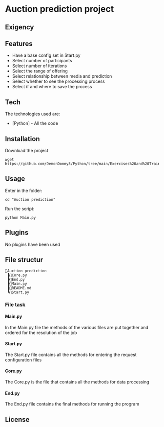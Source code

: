 # Auction prediction project
## Exigency


## Features

- Have a base config set in Start.py
- Select number of participants
- Select number of iterations
- Select the range of offering
- Select relationship between media and prediction
- Select whether to see the processing process
- Select if and where to save the process

## Tech
The technologies used are:

- [Python] - All the code

## Installation
Download the project

```
wget https://github.com/DemonDonny3/Python/tree/main/Exercises%20and%20Training/Exercises/Auction%20prediction
```

## Usage
Enter in the folder:

```
cd "Auction prediction"
```

Run the script:

```
python Main.py
```

## Plugins
No plugins have been used

## File structur
```
📂Auction prediction
 ┣📜Core.py
 ┣📜End.py
 ┣📜Main.py
 ┣📜README.md
 ┗📜Start.py
```

### File task
#### Main.py
In the Main.py file the methods of the various files are put together and ordered for the resolution of the job

#### Start.py
The Start.py file contains all the methods for entering the request configuration files

#### Core.py
The Core.py is the file that contains all the methods for data processing

#### End.py
The End.py file contains the final methods for running the program

## License